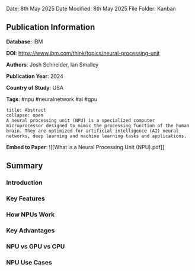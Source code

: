 Date: 8th May 2025
Date Modified: 8th May 2025
File Folder: Kanban
## Publication Information

**Database:** IBM

**DOI**: https://www.ibm.com/think/topics/neural-processing-unit

**Authors**: Josh Schneider, Ian Smalley

**Publication Year**: 2024

**Country of Study**: USA

**Tags**: #npu #neuralnetwork #ai #gpu

```ad-abstract
title: Abstract
collapse: open
A neural processing unit (NPU) is a specialized computer microprocessor designed to mimic the processing function of the human brain. They are optimized for artificial intelligence (AI) neural networks, deep learning and machine learning tasks and applications.
```

**Embed to Paper**: ![[What is a Neural Processing Unit (NPU).pdf]]

## Summary

### Introduction

### Key Features

### How NPUs Work

### Key Advantages

### NPU vs GPU vs CPU

### NPU Use Cases



